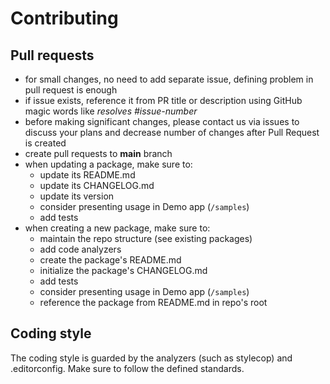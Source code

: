 # Contributing

## Pull requests

* for small changes, no need to add separate issue, defining problem in pull request is enough
* if issue exists, reference it from PR title or description using GitHub magic words like *resolves #issue-number*
* before making significant changes, please contact us via issues to discuss your plans and decrease number of changes after Pull Request is created
* create pull requests to **main** branch
* when updating a package, make sure to:
  * update its README.md
  * update its CHANGELOG.md
  * update its version
  * consider presenting usage in Demo app (`/samples`)
  * add tests
* when creating a new package, make sure to:
  * maintain the repo structure (see existing packages)
  * add code analyzers
  * create the package's README.md 
  * initialize the package's CHANGELOG.md
  * add tests
  * consider presenting usage in Demo app (`/samples`)
  * reference the package from README.md in repo's root

## Coding style

The coding style is guarded by the analyzers (such as stylecop) and .editorconfig. 
Make sure to follow the defined standards. 